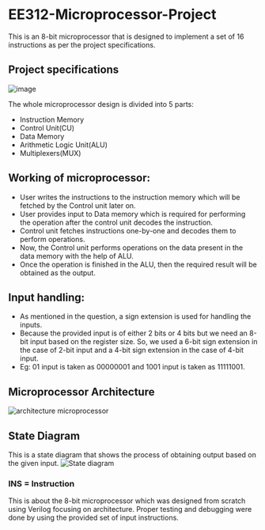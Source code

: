 # EE312-Microprocessor-Project

This is an 8-bit microprocessor that is designed to implement a set of 16 instructions as per the project specifications.</br>

## Project specifications
![image](https://github.com/PuttaSravankumarReddy/EE312-Microprocessor-Project/assets/109052077/6fb0466f-80e3-4c68-a232-1f594bf53ab9)



The whole microprocessor design is divided into 5 parts:
<ul>
  <li>Instruction Memory</li>
  <li>Control Unit(CU)</li>
  <li>Data Memory</li>
  <li>Arithmetic Logic Unit(ALU)</li>
  <li>Multiplexers(MUX)</li>
</ul>

## Working of microprocessor:
<ul>
  <li>User writes the instructions to the instruction memory which will be fetched by the Control unit later on.</li>
  <li>User provides input to Data memory which is required for performing the operation after the control unit decodes the instruction.</li>
  <li>Control unit fetches instructions one-by-one and decodes them to perform operations.</li>
  <li>Now, the Control unit performs operations on the data present in the data memory with the help of ALU.</li>
  <li>Once the operation is finished in the ALU, then the required result will be obtained as the output.</li>
</ul>

## Input handling:
<ul>
<li>As mentioned in the question, a sign extension is used for handling the inputs.</li>
<li>Because the provided input is of either 2 bits or 4 bits but we need an 8-bit input based on the register size. So, we used a 6-bit sign extension in the case of 2-bit input and a 4-bit sign extension in the case of 4-bit input.</li>
<li>Eg: 01 input is taken as 00000001 and 1001 input is taken as 11111001.</li>
</ul>

## Microprocessor Architecture
![architecture microprocessor](https://github.com/shashankAdepu/EE312-Microprocessor-Project/assets/84031342/815bf6cc-da8a-4ea7-ad9b-b11250015779)



## State Diagram
This is a state diagram that shows the process of obtaining output based on the given input.
![State diagram](https://github.com/shashankAdepu/EE312-Microprocessor-Project/assets/84031342/b2716f4e-ef05-499e-8309-dbd9652e28d2)
<h3>INS = Instruction</h3>

This is about the 8-bit microprocessor which was designed from scratch using Verilog focusing on architecture. Proper testing and debugging were done by using the provided set of input instructions.

